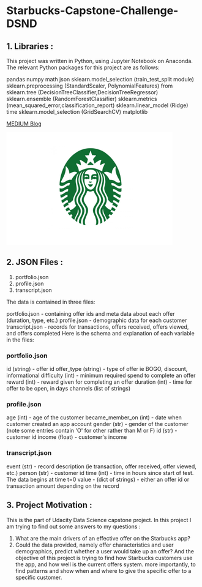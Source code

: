 # Starbucks-Capstone-Challenge-DSND


## 1. Libraries :
This project was written in Python, using Jupyter Notebook on Anaconda. The relevant Python packages for this project are as follows:

pandas
numpy
math
json
sklearn.model_selection (train_test_split module)
sklearn.preprocessing (StandardScaler, PolynomialFeatures)
from sklearn.tree (DecisionTreeClassifier,DecisionTreeRegressor)
sklearn.ensemble (RandomForestClassifier)
sklearn.metrics (mean_squared_error,classification_report)
sklearn.linear_model (Ridge)
time
sklearn.model_selection (GridSearchCV)
matplotlib

[MEDIUM Blog](https://medium.com/@birajdarshivam11/predict-effective-offers-for-starbucks-app-users-74c68649fac7?sk=3293a9e18a06a41a220ac58b53caf862)

![](Starbucks1.png)

## 2. JSON Files :
  1. portfolio.json
  2. profile.json
  3. transcript.json
  
  The data is contained in three files:

portfolio.json - containing offer ids and meta data about each offer (duration, type, etc.)
profile.json - demographic data for each customer
transcript.json - records for transactions, offers received, offers viewed, and offers completed
Here is the schema and explanation of each variable in the files:

### portfolio.json

  id (string) - offer id
  offer_type (string) - type of offer ie BOGO, discount, informational
  difficulty (int) - minimum required spend to complete an offer
  reward (int) - reward given for completing an offer
  duration (int) - time for offer to be open, in days
  channels (list of strings)
  
### profile.json

  age (int) - age of the customer
  became_member_on (int) - date when customer created an app account
  gender (str) - gender of the customer (note some entries contain 'O' for other rather than M or F)
  id (str) - customer id
  income (float) - customer's income
  
### transcript.json

  event (str) - record description (ie transaction, offer received, offer viewed, etc.)
  person (str) - customer id
  time (int) - time in hours since start of test. The data begins at time t=0
  value - (dict of strings) - either an offer id or transaction amount depending on the record
  
## 3. Project Motivation :
This is the part of Udacity Data Science capstone project. In this project I am trying to find out some answers to my questions :
  1. What are the main drivers of an effective offer on the Starbucks app?
  2. Could the data provided, namely offer characteristics and user demographics, predict whether a user would take up an offer?
And the objective of this project is trying to find how Starbucks customers use the app, and how well is the current offers system. more importantly, to find patterns and show when and where to give the specific offer to a specific customer.
